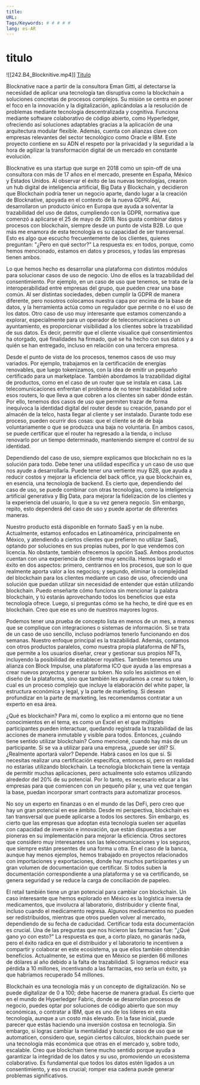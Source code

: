 ```yaml
---
title: 
URL: 
Tags/Keywords: # # # # #
lang: es-AR
---
```

# titulo
![[242.B4_Blocknitive.mp4]]
[Titulo](URL)

Blocknative nace a partir de la consultora Eman Gitti, al detectarse la necesidad de aplicar una tecnología tan disruptiva como la blockchain a soluciones concretas de procesos complejos. Su misión se centra en poner el foco en la innovación y la digitalización, aplicándolas a la resolución de problemas mediante tecnología descentralizada y cognitiva. Funciona mediante software colaborativo de código abierto, como Hyperledger, ofreciendo así soluciones adaptables gracias a la aplicación de una arquitectura modular flexible. Además, cuenta con alianzas clave con empresas relevantes del sector tecnológico como Oracle e IBM. Este proyecto contiene en su ADN el respeto por la privacidad y la seguridad a la hora de agilizar la transformación digital de un mercado en constante evolución.

Blocknative es una startup que surge en 2018 como un spin-off de una consultora con más de 17 años en el mercado, presente en España, México y Estados Unidos. Al observar el éxito de las nuevas tecnologías, crearon un hub digital de inteligencia artificial, Big Data y Blockchain, y decidieron que Blockchain podría tener un negocio aparte, dando lugar a la creación de Blocknative, apoyada en el contexto de la nueva GDPR. Así, desarrollaron un producto único en Europa que ayuda a solventar la trazabilidad del uso de datos, cumpliendo con la GDPR, normativa que comenzó a aplicarse el 25 de mayo de 2018. Nos gusta combinar datos y procesos con blockchain, siempre desde un punto de vista B2B. Lo que más me enamora de esta tecnología es su capacidad de ser transversal. Esto es algo que escucho frecuentemente de los clientes, quienes preguntan: "¿Pero en qué sector?" La respuesta es: en todos, porque, como hemos mencionado, estamos en datos y procesos, y todas las empresas tienen ambos.

Lo que hemos hecho es desarrollar una plataforma con distintos módulos para solucionar casos de uso de negocio. Uno de ellos es la trazabilidad del consentimiento. Por ejemplo, en un caso de uso que tenemos, se trata de la interoperabilidad entre empresas del grupo, que pueden crear una base común. Al ser distintas sociedades, deben cumplir la GDPR de manera diferente, pero nosotros colocamos nuestra capa por encima de la base de datos, y la herramienta actúa como un regulador que permite o no el uso de los datos. Otro caso de uso muy interesante que estamos comenzando a explorar, especialmente para un operador de telecomunicaciones o un ayuntamiento, es proporcionar visibilidad a los clientes sobre la trazabilidad de sus datos. Es decir, permitir que el cliente visualice qué consentimientos ha otorgado, qué finalidades ha firmado, qué se ha hecho con sus datos y a quién se han entregado, incluso en relación con una tercera empresa.

Desde el punto de vista de los procesos, tenemos casos de uso muy variados. Por ejemplo, trabajamos en la certificación de energías renovables, que luego tokenizamos, con la idea de emitir un pequeño certificado para un marketplace. También abordamos la trazabilidad digital de productos, como en el caso de un router que se instala en casa. Las telecomunicaciones enfrentan el problema de no tener trazabilidad sobre esos routers, lo que lleva a que cobren a los clientes sin saber dónde están. Por ello, tenemos dos casos de uso que permiten trazar de forma inequívoca la identidad digital del router desde su creación, pasando por el almacén de la telco, hasta llegar al cliente y ser instalado. Durante todo ese proceso, pueden ocurrir dos cosas: que el cliente se dé de baja voluntariamente o que se produzca una baja no voluntaria. En ambos casos, se puede certificar que el router ha regresado a la tienda, o incluso renovarlo por un tiempo determinado, manteniendo siempre el control de su identidad.

Dependiendo del caso de uso, siempre explicamos que blockchain no es la solución para todo. Debe tener una utilidad específica y un caso de uso que nos ayude a desarrollarla. Puede tener una vertiente muy B2B, que ayuda a reducir costos y mejorar la eficiencia del back office, ya que blockchain es, en esencia, una tecnología de backend. Es cierto que, dependiendo del caso de uso, se puede combinar con otras tecnologías, como la inteligencia artificial generativa y Big Data, para mejorar la fidelización de los clientes y la experiencia del usuario, lo que a su vez genera negocio. Sin embargo, repito, esto dependerá del caso de uso y puede aportar de diferentes maneras.

Nuestro producto está disponible en formato SaaS y en la nube. Actualmente, estamos enfocados en Latinoamérica, principalmente en México, y atendiendo a ciertos clientes que prefieren no utilizar SaaS, optando por soluciones en sus propias nubes, por lo que vendemos con licencia. No obstante, también ofrecemos la opción SaaS. Ambos productos cuentan con una experiencia de cliente muy sencilla. Hemos logrado el éxito en dos aspectos: primero, centrarnos en los procesos, que son lo que realmente aporta valor a los negocios; y segundo, eliminar la complejidad del blockchain para los clientes mediante un caso de uso, ofreciendo una solución que puedan utilizar sin necesidad de entender que están utilizando blockchain. Puedo enseñarte cómo funciona sin mencionar la palabra blockchain, y tú estarás aprovechando todos los beneficios que esta tecnología ofrece. Luego, si preguntas cómo se ha hecho, te diré que es en blockchain. Creo que ese es uno de nuestros mayores logros.

Podemos tener una prueba de concepto lista en menos de un mes, a menos que se complique con integraciones o sistemas de información. Si se trata de un caso de uso sencillo, incluso podríamos tenerlo funcionando en dos semanas. Nuestro enfoque principal es la trazabilidad. Además, contamos con otros productos paralelos, como nuestra propia plataforma de NFTs, que permite a los usuarios diseñar, crear y gestionar sus propios NFTs, incluyendo la posibilidad de establecer royalties. También tenemos una alianza con Block Impulse, una plataforma ICO que ayuda a las empresas a crear nuevos proyectos y generar su token. No solo les asistimos en el diseño de la plataforma, sino que también les ayudamos a crear su token, lo cual es un proceso complejo que incluye la elaboración del white paper, la estructura económica y legal, y la parte de marketing. Si desean profundizar en la parte de marketing, les recomendamos contratar a un experto en esa área.

¿Qué es blockchain? Para mí, como lo explico a mi entorno que no tiene conocimientos en el tema, es como un Excel en el que múltiples participantes pueden interactuar, quedando registrada la trazabilidad de las acciones de manera inmutable y visible para todos. Entonces, ¿cuándo tiene sentido utilizar blockchain? Como mencioné, cuando hay más de un participante. Si se va a utilizar para una empresa, ¿puede ser útil? Sí. ¿Realmente aportará valor? Depende. Habrá casos en los que sí. Si necesitas realizar una certificación específica, entonces sí, pero en realidad no estarías utilizando blockchain. La tecnología blockchain tiene la ventaja de permitir muchas aplicaciones, pero actualmente solo estamos utilizando alrededor del 20% de su potencial. Por lo tanto, es necesario educar a las empresas para que comiencen con un pequeño pilar y, una vez que tengan la base, puedan incorporar smart contracts para automatizar procesos.

No soy un experto en finanzas o en el mundo de las DeFi, pero creo que hay un gran potencial en ese ámbito. Desde mi perspectiva, blockchain es tan transversal que puede aplicarse a todos los sectores. Sin embargo, es cierto que las empresas que adoptan esta tecnología suelen ser aquellas con capacidad de inversión e innovación, que están dispuestas a ser pioneras en su implementación para mejorar la eficiencia. Otros sectores que considero muy interesantes son las telecomunicaciones y los seguros, que siempre están presentes de una forma u otra. En el caso de la banca, aunque hay menos ejemplos, hemos trabajado en proyectos relacionados con importaciones y exportaciones, donde hay muchos participantes y un gran volumen de documentación que certificar. Si todos suben la documentación correspondiente a una plataforma y se va certificando, se genera seguridad y se reduce la carga de conciliación de papeleo.

El retail también tiene un gran potencial para cambiar con blockchain. Un caso interesante que hemos explorado en México es la logística inversa de medicamentos, que involucra al laboratorio, distribuidor y cliente final, incluso cuando el medicamento regresa. Algunos medicamentos no pueden ser redistribuidos, mientras que otros pueden volver al mercado, dependiendo de su fecha de caducidad. Certificar toda esta documentación es crucial. Una de las preguntas que nos hicieron las farmacias fue: "¿Qué gano yo con esto?" La respuesta es que, a corto plazo, no ganarás nada, pero el éxito radica en que el distribuidor y el laboratorio te incentiven a compartir y colaborar en este ecosistema, ya que ellos también obtendrán beneficios. Actualmente, se estima que en México se pierden 66 millones de dólares al año debido a la falta de trazabilidad. Si logramos reducir esa pérdida a 10 millones, incentivando a las farmacias, eso sería un éxito, ya que habríamos recuperado 54 millones.

Blockchain es una tecnología más y un concepto de digitalización. No se puede digitalizar de 0 a 100; debe hacerse de manera gradual. Es cierto que en el mundo de Hyperledger Fabric, donde se desarrollan procesos de negocio, puedes optar por soluciones de código abierto que son muy económicas, o contratar a IBM, que es uno de los líderes en esta tecnología, aunque a un costo más elevado. En la fase inicial, puede parecer que estás haciendo una inversión costosa en tecnología. Sin embargo, si logras cambiar la mentalidad y buscar casos de uso que se automaticen, considero que, según ciertos cálculos, blockchain puede ser una tecnología más económica que otras en el mercado y, sobre todo, escalable. Creo que blockchain tiene mucho sentido porque ayuda a garantizar la integridad de los datos y su uso, promoviendo un ecosistema colaborativo. Es fundamental que todos los datos estén ligados a un consentimiento, y eso es crucial; romper esa cadena puede generar problemas significativos.